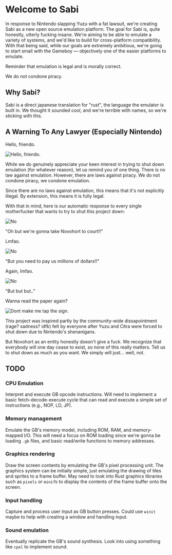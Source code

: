 # Welcome to Sabi

In response to Nintendo slapping Yuzu with a fat lawsuit, we're creating Sabi as a new open source emulation platform. The goal for Sabi is, quite honestly, utterly fucking insane. We're aiming to be able to emulate a variety of systems, and we'd like to build for cross-platform compatibility. With that being said, while our goals are extremely ambitious, we're going to start small with the Gameboy — objectively one of the easier platforms to emulate.

Reminder that emulation is legal and is morally correct.

We do not condone piracy.

## Why Sabi?

Sabi is a direct japanese translation for "rust", the language the emulator is built in. We thought it sounded cool, and we're terrible with names, so we're sticking with this.

## A Warning To Any Lawyer (Especially Nintendo)

Hello, friendo.

![Hello, friendo.](image.png)

While we do genuinely appreciate your keen interest in trying to shut down emulation (for whatever reason), let us remind you of one thing. There is no law against emulation. However, there are laws against piracy. We do not condone piracy, we condone emulation.

Since there are no laws against emulation, this means that it's not explicitly illegal. By extension, this means it is fully legal.

With that in mind, here is our automatic response to every single motherfucker that wants to try to shut this project down:

![No](image-1.png)

"Oh but we're gonna take Novohort to court!!"

Lmfao.

![No](image-1.png)

"But you need to pay us millions of dollars!!"

Again, lmfao.

![No](image-1.png)

"But but but.."

Wanna read the paper again?

![Dont make me tap the sign.](image-2.png)

This project was inspired partly by the community-wide dissapointment (rage? sadness? idfk) felt by everyone after Yuzu and Citra were forced to shut down due to Nintendo's shenanigans.

But Novohort as an entity honestly doesn't give a fuck. We recognize that everybody will one day cease to exist, so none of this really matters. Tell us to shut down as much as you want. We simply will just... well, not.

## TODO

### CPU Emulation
Interpret and execute GB opcode instructions. Will need to implement a basic fetch-decode-execute cycle that can read and execute a simple set of instructions (e.g., NOP, LD, JP).

### Memory management
Emulate the GB's memory model, including ROM, RAM, and memory-mapped I/O. This will need a focus on ROM loading since we're gonna be loading `.gb` files, and basic read/write functions to memory addresses.

### Graphics rendering
Draw the screen contents by emulating the GB's pixel processing unit. The graphics system can be initially simple, just emulating the drawing of tiles and sprites to a frame buffer. May need to look into Rust graphics libraries such as `pixels` or `minifb` to display the contents of the frame buffer onto the screen.

### Input handling
Capture and process user input as GB button presses. Could use `winit` maybe to help with creating a window and handling input.

### Sound emulation
Eventually replicate the GB's sound synthesis. Look into using something like `cpal` to implement sound.
